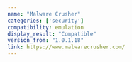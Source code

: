 ```yaml
---
name: "Malware Crusher"
categories: ['security']
compatibility: emulation
display_result: "Compatible"
version_from: "1.0.1.18"
link: https://www.malwarecrusher.com/
---
```


